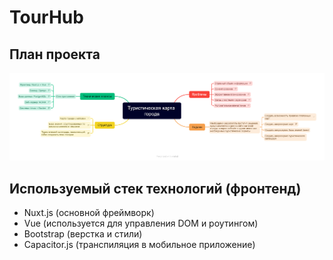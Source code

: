 # TourHub
## План проекта
![План проекта в виде ментальной карты (mind map)](/docs/mind-map.png "План проекта в виде ментальной карты (mind map)")
## Используемый стек технологий (фронтенд)

- Nuxt.js (основной фреймворк)
- Vue (используется для управления DOM и роутингом)
- Bootstrap (верстка и стили)
- Capacitor.js (транспиляция в мобильное приложение)